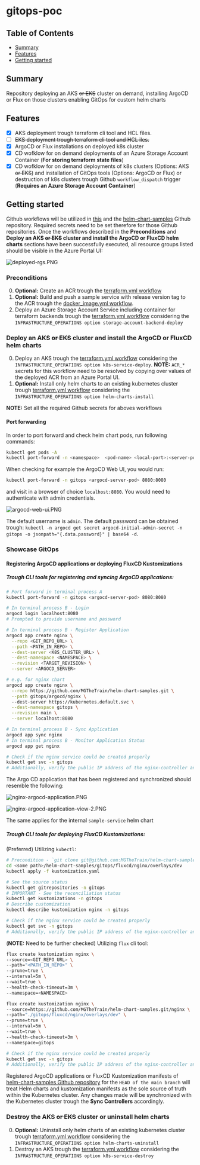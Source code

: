 # gitops-poc

## Table of Contents

+ [Summary](#summary)
+ [Features](#features)
+ [Getting started](#getting-started)

## Summary

Repository deploying an AKS ~~or EKS~~ cluster on demand, installing ArgoCD or Flux on those clusters enabling GitOps for custom helm charts

## Features

- [x] AKS deployment trough terraform cli tool and HCL files. 
- [ ] ~~EKS deployment trough terraform cli tool and HCL iles.~~
- [x] ArgoCD or Flux installations on deployed k8s cluster
- [x] CD wofklow for on demand deployments of an Azure Storage Account Container (**For storing terraform state files**)
- [x] CD wofklow for on demand deployments of k8s clusters (Options: AKS ~~or EKS~~) and installation of GitOps tools (Options: ArgoCD or Flux) or destruction of k8s clusters trough Github `workflow_dispatch` trigger (**Requires an Azure Storage Account Container**)

## Getting started

Github workflows will be utilized in [this](./.github/workflows/) and the [helm-chart-samples](https://github.com/MGTheTrain/helm-chart-samples/tree/main/.github/workflows) Github repository. Required secrets need to be set therefore for those Github repositories. Once the workflows described in the **Preconditions** and **Deploy an AKS ~~or EKS~~ cluster and install the ArgoCD or FluxCD helm charts** sections have been successfully executed, all resource groups listed should be visible in the Azure Portal UI:

![deployed-rgs.PNG](./images/deployed-rgs.PNG)

### Preconditions

0. **Optional:** Create an ACR trough the [terraform.yml workflow](https://github.com/MGTheTrain/helm-chart-samples/actions/workflows/terraform.yml)
1. **Optional:** Build and push a sample service with release version tag to the ACR trough the [docker_image.yml workflow](https://github.com/MGTheTrain/helm-chart-samples/actions/workflows/docker_image.yml). 
2. Deploy an Azure Storage Account Service including container for terraform backends trough the [terraform.yml workflow](https://github.com/MGTheTrain/gitops-poc/actions/workflows/terraform.yml) considering the `INFRASTRUCTURE_OPERATIONS option storage-account-backend-deploy`

### Deploy an AKS ~~or EKS~~ cluster and install the ArgoCD or FluxCD helm charts

0. Deploy an AKS trough the [terraform.yml workflow](https://github.com/MGTheTrain/gitops-poc/actions/workflows/terraform.yml) considering the `INFRASTRUCTURE_OPERATIONS option k8s-service-deploy`. **NOTE:** `ACR_*` secrets for this workflow need to be resolved by copying over values of the deployed ACR from an Azure Portal UI.
1. **Optional:** Install only helm charts to an existing kubernetes cluster trough [terraform.yml workflow](https://github.com/MGTheTrain/gitops-poc/actions/workflows/terraform.yml) considering the `INFRASTRUCTURE_OPERATIONS option helm-charts-install`

**NOTE:** Set all the required Github secrets for aboves workflows

#### Port forwarding

In order to port forward and check helm chart pods, run following commands:

```sh
kubectl get pods -A
kubectl port-forward -n <namespace>  <pod-name> <local-port>:<server-port>
```

When checking for example the ArgoCD Web UI, you would run:

```sh
kubectl port-forward -n gitops <argocd-server-pod> 8080:8080
```

and visit in a browser of choice `localhost:8080`. You would need to authenticate with admin credentials.

![argocd-web-ui.PNG](./images/argocd-web-ui.PNG)

The default username is `admin`. The default password can be obtained trough: `kubectl -n argocd get secret argocd-initial-admin-secret -n gitops -o jsonpath="{.data.password}" | base64 -d`.

### Showcase GitOps

#### Registering ArgoCD applications or deploying FluxCD Kustomizations

##### Trough CLI tools for registering and syncing ArgoCD applications:

```sh
# Port forward in terminal process A
kubectl port-forward -n gitops <argocd-server-pod> 8080:8080

# In terminal process B - Login
argocd login localhost:8080
# Prompted to provide username and password

# In terminal process B - Register Application
argocd app create nginx \
  --repo <GIT_REPO_URL> \
  --path <PATH_IN_REPO> \
  --dest-server <K8S_CLUSTER_URL> \
  --dest-namespace <NAMESPACE> \
  --revision <TARGET_REVISION> \
  --server <ARGOCD_SERVER>

# e.g. for nginx chart
argocd app create nginx \
  --repo https://github.com/MGTheTrain/helm-chart-samples.git \
  --path gitops/argocd/nginx \ 
  --dest-server https://kubernetes.default.svc \
  --dest-namespace gitops \
  --revision main \
  --server localhost:8080

# In terminal process B - Sync Application
argocd app sync nginx
# In terminal process B - Monitor Application Status
argocd app get nginx

# Check if the nginx service could be created properly 
kubectl get svc -n gitops
# Additionally, verify the public IP address of the nginx-controller and access the default nginx view using a preferred web browser by navigating to http://<public IP>.
```
The Argo CD application that has been registered and synchronized should resemble the following:

![nginx-argocd-application.PNG](./images/nginx-argocd-application.PNG)

![nginx-argocd-application-view-2.PNG](./images/nginx-argocd-application-view-2.PNG)

The same applies for the internal `sample-service` helm chart

##### Trough CLI tools for deploying FluxCD Kustomizations:

(Preferred) Utilizing `kubectl`:

```sh
# Precondition - `git clone git@github.com:MGTheTrain/helm-chart-samples.git`
cd <some path>/helm-chart-samples/gitops/fluxcd/nginx/overlays/dev
kubectl apply -f kustomization.yaml

# See the source status
kubectl get gitrepositories -n gitops
# IMPORTANT - See the reconciliation status
kubectl get kustomizations -n gitops
# Describe customization
kubectl describe kustomization nginx -n gitops

# Check if the nginx service could be created properly 
kubectl get svc -n gitops
# Additionally, verify the public IP address of the nginx-controller and access the default nginx view using a preferred web browser by navigating to http://<public IP>.
```

(**NOTE:** Need to be further checked) Utilizing `flux` cli tool:

```sh
flux create kustomization nginx \
--source=<GIT_REPO_URL> \
--path="<PATH_IN_REPO>" \
--prune=true \
--interval=5m \
--wait=true \
--health-check-timeout=3m \
--namespace=<NAMESPACE>

flux create kustomization nginx \
--source=https://github.com/MGTheTrain/helm-chart-samples.git/nginx \
--path="./gitops/fluxcd/nginx/overlays/dev" \
--prune=true \
--interval=5m \
--wait=true \
--health-check-timeout=3m \
--namespace=gitops

# Check if the nginx service could be created properly 
kubectl get svc -n gitops
# Additionally, verify the public IP address of the nginx-controller and access the default nginx view using a preferred web browser by navigating to http://<public IP>.
```

Registered ArgoCD applications or FluxCD Kustomization manifests of [helm-chart-samples Github repository](https://github.com/MGTheTrain/helm-chart-samples) for the `HEAD of the main branch` will treat Helm charts and kustomization manifests as the sole source of truth within the Kubernetes cluster. Any changes made will be synchronized with the Kubernetes cluster trough the **Sync Controllers** accordingly.

### Destroy the AKS ~~or EKS~~ cluster or uninstall helm charts

0. **Optional:** Uninstall only helm charts of an existing kubernetes cluster trough [terraform.yml workflow](https://github.com/MGTheTrain/gitops-poc/actions/workflows/terraform.yml) considering the `INFRASTRUCTURE_OPERATIONS option helm-charts-uninstall`
1. Destroy an AKS trough the [terraform.yml workflow](https://github.com/MGTheTrain/gitops-poc/actions/workflows/terraform.yml) considering the `INFRASTRUCTURE_OPERATIONS option k8s-service-destroy`
